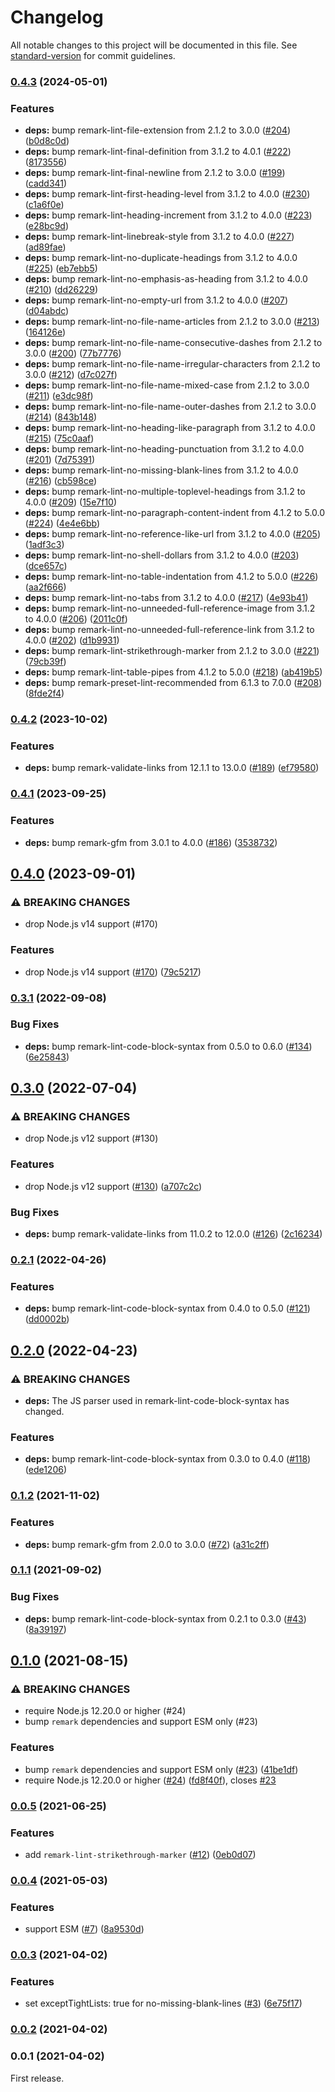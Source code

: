 # Changelog

All notable changes to this project will be documented in this file. See [standard-version](https://github.com/conventional-changelog/standard-version) for commit guidelines.

### [0.4.3](https://github.com/ybiquitous/remark-preset-ybiquitous/compare/v0.4.2...v0.4.3) (2024-05-01)

### Features

- **deps:** bump remark-lint-file-extension from 2.1.2 to 3.0.0 ([#204](https://github.com/ybiquitous/remark-preset-ybiquitous/issues/204)) ([b0d8c0d](https://github.com/ybiquitous/remark-preset-ybiquitous/commit/b0d8c0d6e3ec3d5a7a9be7c959bfd332fd7f5261))
- **deps:** bump remark-lint-final-definition from 3.1.2 to 4.0.1 ([#222](https://github.com/ybiquitous/remark-preset-ybiquitous/issues/222)) ([8173556](https://github.com/ybiquitous/remark-preset-ybiquitous/commit/81735563e0f3234ca09aa02fd88b528ad31a3efe))
- **deps:** bump remark-lint-final-newline from 2.1.2 to 3.0.0 ([#199](https://github.com/ybiquitous/remark-preset-ybiquitous/issues/199)) ([cadd341](https://github.com/ybiquitous/remark-preset-ybiquitous/commit/cadd34182b25e8a526d3cab62a1bc67f4e7af190))
- **deps:** bump remark-lint-first-heading-level from 3.1.2 to 4.0.0 ([#230](https://github.com/ybiquitous/remark-preset-ybiquitous/issues/230)) ([c1a6f0e](https://github.com/ybiquitous/remark-preset-ybiquitous/commit/c1a6f0ec13adab36fd315cc3ed72dc30e86a97a8))
- **deps:** bump remark-lint-heading-increment from 3.1.2 to 4.0.0 ([#223](https://github.com/ybiquitous/remark-preset-ybiquitous/issues/223)) ([e28bc9d](https://github.com/ybiquitous/remark-preset-ybiquitous/commit/e28bc9dab9da74140d9fbee2fdb678e05c69dbf8))
- **deps:** bump remark-lint-linebreak-style from 3.1.2 to 4.0.0 ([#227](https://github.com/ybiquitous/remark-preset-ybiquitous/issues/227)) ([ad89fae](https://github.com/ybiquitous/remark-preset-ybiquitous/commit/ad89fae1885d274933c2522696592a50d627701d))
- **deps:** bump remark-lint-no-duplicate-headings from 3.1.2 to 4.0.0 ([#225](https://github.com/ybiquitous/remark-preset-ybiquitous/issues/225)) ([eb7ebb5](https://github.com/ybiquitous/remark-preset-ybiquitous/commit/eb7ebb540a639734fa33b3cf2d6f7abd2ec1665a))
- **deps:** bump remark-lint-no-emphasis-as-heading from 3.1.2 to 4.0.0 ([#210](https://github.com/ybiquitous/remark-preset-ybiquitous/issues/210)) ([dd26229](https://github.com/ybiquitous/remark-preset-ybiquitous/commit/dd26229c118987e99d244183958334e228e306f9))
- **deps:** bump remark-lint-no-empty-url from 3.1.2 to 4.0.0 ([#207](https://github.com/ybiquitous/remark-preset-ybiquitous/issues/207)) ([d04abdc](https://github.com/ybiquitous/remark-preset-ybiquitous/commit/d04abdccead14dc01c7ab54bd3a6b726e161be81))
- **deps:** bump remark-lint-no-file-name-articles from 2.1.2 to 3.0.0 ([#213](https://github.com/ybiquitous/remark-preset-ybiquitous/issues/213)) ([164126e](https://github.com/ybiquitous/remark-preset-ybiquitous/commit/164126e9d5a028a0beb6d7159dc84875c3a4154f))
- **deps:** bump remark-lint-no-file-name-consecutive-dashes from 2.1.2 to 3.0.0 ([#200](https://github.com/ybiquitous/remark-preset-ybiquitous/issues/200)) ([77b7776](https://github.com/ybiquitous/remark-preset-ybiquitous/commit/77b7776645eff44f8d43ad8400640daa3d0f8461))
- **deps:** bump remark-lint-no-file-name-irregular-characters from 2.1.2 to 3.0.0 ([#212](https://github.com/ybiquitous/remark-preset-ybiquitous/issues/212)) ([d7c027f](https://github.com/ybiquitous/remark-preset-ybiquitous/commit/d7c027f00c899c92de0771c9768e7530bb075477))
- **deps:** bump remark-lint-no-file-name-mixed-case from 2.1.2 to 3.0.0 ([#211](https://github.com/ybiquitous/remark-preset-ybiquitous/issues/211)) ([e3dc98f](https://github.com/ybiquitous/remark-preset-ybiquitous/commit/e3dc98fcc78b0e040103c81bf9a52ef6f3fb2047))
- **deps:** bump remark-lint-no-file-name-outer-dashes from 2.1.2 to 3.0.0 ([#214](https://github.com/ybiquitous/remark-preset-ybiquitous/issues/214)) ([843b148](https://github.com/ybiquitous/remark-preset-ybiquitous/commit/843b148f7cce2b99797c0889f3398ab907a5f212))
- **deps:** bump remark-lint-no-heading-like-paragraph from 3.1.2 to 4.0.0 ([#215](https://github.com/ybiquitous/remark-preset-ybiquitous/issues/215)) ([75c0aaf](https://github.com/ybiquitous/remark-preset-ybiquitous/commit/75c0aaf00f1f1c8a0e6ab19674db71ebbe81cbe8))
- **deps:** bump remark-lint-no-heading-punctuation from 3.1.2 to 4.0.0 ([#201](https://github.com/ybiquitous/remark-preset-ybiquitous/issues/201)) ([7d75391](https://github.com/ybiquitous/remark-preset-ybiquitous/commit/7d75391c14c9d76c8f55e426199daac77692c64b))
- **deps:** bump remark-lint-no-missing-blank-lines from 3.1.2 to 4.0.0 ([#216](https://github.com/ybiquitous/remark-preset-ybiquitous/issues/216)) ([cb598ce](https://github.com/ybiquitous/remark-preset-ybiquitous/commit/cb598ce018629242bcf902151a0881a268c8d5e6))
- **deps:** bump remark-lint-no-multiple-toplevel-headings from 3.1.2 to 4.0.0 ([#209](https://github.com/ybiquitous/remark-preset-ybiquitous/issues/209)) ([15e7f10](https://github.com/ybiquitous/remark-preset-ybiquitous/commit/15e7f10edc9bb17eb2495e0f32d4db2f33e1d289))
- **deps:** bump remark-lint-no-paragraph-content-indent from 4.1.2 to 5.0.0 ([#224](https://github.com/ybiquitous/remark-preset-ybiquitous/issues/224)) ([4e4e6bb](https://github.com/ybiquitous/remark-preset-ybiquitous/commit/4e4e6bbe1d6e28585bccc1c8f16d28efbe1fa4de))
- **deps:** bump remark-lint-no-reference-like-url from 3.1.2 to 4.0.0 ([#205](https://github.com/ybiquitous/remark-preset-ybiquitous/issues/205)) ([1adf3c3](https://github.com/ybiquitous/remark-preset-ybiquitous/commit/1adf3c321359f6b27c5dd7274fbcde92225b6b64))
- **deps:** bump remark-lint-no-shell-dollars from 3.1.2 to 4.0.0 ([#203](https://github.com/ybiquitous/remark-preset-ybiquitous/issues/203)) ([dce657c](https://github.com/ybiquitous/remark-preset-ybiquitous/commit/dce657cba80ff39bf38832842820163cb3c9a5fa))
- **deps:** bump remark-lint-no-table-indentation from 4.1.2 to 5.0.0 ([#226](https://github.com/ybiquitous/remark-preset-ybiquitous/issues/226)) ([aa2f666](https://github.com/ybiquitous/remark-preset-ybiquitous/commit/aa2f6664baf999de9cb8e2f98e0158c0d90d3470))
- **deps:** bump remark-lint-no-tabs from 3.1.2 to 4.0.0 ([#217](https://github.com/ybiquitous/remark-preset-ybiquitous/issues/217)) ([4e93b41](https://github.com/ybiquitous/remark-preset-ybiquitous/commit/4e93b41551f2a8caed89520181a18858457ab9e4))
- **deps:** bump remark-lint-no-unneeded-full-reference-image from 3.1.2 to 4.0.0 ([#206](https://github.com/ybiquitous/remark-preset-ybiquitous/issues/206)) ([2011c0f](https://github.com/ybiquitous/remark-preset-ybiquitous/commit/2011c0f27901b89ba54fc9a2705f580ded1c81e8))
- **deps:** bump remark-lint-no-unneeded-full-reference-link from 3.1.2 to 4.0.0 ([#202](https://github.com/ybiquitous/remark-preset-ybiquitous/issues/202)) ([d1b9931](https://github.com/ybiquitous/remark-preset-ybiquitous/commit/d1b99318ce1300dce4175b9c849481c84d41649c))
- **deps:** bump remark-lint-strikethrough-marker from 2.1.2 to 3.0.0 ([#221](https://github.com/ybiquitous/remark-preset-ybiquitous/issues/221)) ([79cb39f](https://github.com/ybiquitous/remark-preset-ybiquitous/commit/79cb39ffa80aa7b698a40e18f2253ead56d4aaaf))
- **deps:** bump remark-lint-table-pipes from 4.1.2 to 5.0.0 ([#218](https://github.com/ybiquitous/remark-preset-ybiquitous/issues/218)) ([ab419b5](https://github.com/ybiquitous/remark-preset-ybiquitous/commit/ab419b55e910b32a7738656a2cce5fc88ffdb319))
- **deps:** bump remark-preset-lint-recommended from 6.1.3 to 7.0.0 ([#208](https://github.com/ybiquitous/remark-preset-ybiquitous/issues/208)) ([8fde2f4](https://github.com/ybiquitous/remark-preset-ybiquitous/commit/8fde2f4f7283a07e710110f90958a69fd7429029))

### [0.4.2](https://github.com/ybiquitous/remark-preset-ybiquitous/compare/v0.4.1...v0.4.2) (2023-10-02)

### Features

- **deps:** bump remark-validate-links from 12.1.1 to 13.0.0 ([#189](https://github.com/ybiquitous/remark-preset-ybiquitous/issues/189)) ([ef79580](https://github.com/ybiquitous/remark-preset-ybiquitous/commit/ef79580888d872903634be3b9c0100e293ae3601))

### [0.4.1](https://github.com/ybiquitous/remark-preset-ybiquitous/compare/v0.4.0...v0.4.1) (2023-09-25)

### Features

- **deps:** bump remark-gfm from 3.0.1 to 4.0.0 ([#186](https://github.com/ybiquitous/remark-preset-ybiquitous/issues/186)) ([3538732](https://github.com/ybiquitous/remark-preset-ybiquitous/commit/3538732652fc42c587689e6b39ed5de22a892ede))

## [0.4.0](https://github.com/ybiquitous/remark-preset-ybiquitous/compare/v0.3.1...v0.4.0) (2023-09-01)

### ⚠ BREAKING CHANGES

- drop Node.js v14 support (#170)

### Features

- drop Node.js v14 support ([#170](https://github.com/ybiquitous/remark-preset-ybiquitous/issues/170)) ([79c5217](https://github.com/ybiquitous/remark-preset-ybiquitous/commit/79c5217af3208faee30567fccee2ab6fd9c22a56))

### [0.3.1](https://github.com/ybiquitous/remark-preset-ybiquitous/compare/v0.3.0...v0.3.1) (2022-09-08)

### Bug Fixes

- **deps:** bump remark-lint-code-block-syntax from 0.5.0 to 0.6.0 ([#134](https://github.com/ybiquitous/remark-preset-ybiquitous/issues/134)) ([6e25843](https://github.com/ybiquitous/remark-preset-ybiquitous/commit/6e25843f7f89cc0d2d34201a21971c56b69b9939))

## [0.3.0](https://github.com/ybiquitous/remark-preset-ybiquitous/compare/v0.2.1...v0.3.0) (2022-07-04)

### ⚠ BREAKING CHANGES

- drop Node.js v12 support (#130)

### Features

- drop Node.js v12 support ([#130](https://github.com/ybiquitous/remark-preset-ybiquitous/issues/130)) ([a707c2c](https://github.com/ybiquitous/remark-preset-ybiquitous/commit/a707c2c0fbd38aedd42c98d0bb81f6f287abfa38))

### Bug Fixes

- **deps:** bump remark-validate-links from 11.0.2 to 12.0.0 ([#126](https://github.com/ybiquitous/remark-preset-ybiquitous/issues/126)) ([2c16234](https://github.com/ybiquitous/remark-preset-ybiquitous/commit/2c16234c2fc43513fb531d03bb3d330b8eaaba34))

### [0.2.1](https://github.com/ybiquitous/remark-preset-ybiquitous/compare/v0.2.0...v0.2.1) (2022-04-26)

### Features

- **deps:** bump remark-lint-code-block-syntax from 0.4.0 to 0.5.0 ([#121](https://github.com/ybiquitous/remark-preset-ybiquitous/issues/121)) ([dd0002b](https://github.com/ybiquitous/remark-preset-ybiquitous/commit/dd0002b864553caa59492fbd9ed77fe6ee229968))

## [0.2.0](https://github.com/ybiquitous/remark-preset-ybiquitous/compare/v0.1.2...v0.2.0) (2022-04-23)

### ⚠ BREAKING CHANGES

- **deps:** The JS parser used in remark-lint-code-block-syntax has changed.

### Features

- **deps:** bump remark-lint-code-block-syntax from 0.3.0 to 0.4.0 ([#118](https://github.com/ybiquitous/remark-preset-ybiquitous/issues/118)) ([ede1206](https://github.com/ybiquitous/remark-preset-ybiquitous/commit/ede120654b6153994b9fa7243f0da9f0fca529e4))

### [0.1.2](https://github.com/ybiquitous/remark-preset-ybiquitous/compare/v0.1.1...v0.1.2) (2021-11-02)

### Features

- **deps:** bump remark-gfm from 2.0.0 to 3.0.0 ([#72](https://github.com/ybiquitous/remark-preset-ybiquitous/issues/72)) ([a31c2ff](https://github.com/ybiquitous/remark-preset-ybiquitous/commit/a31c2ffcc7b7214e969f48093bef93700cf21947))

### [0.1.1](https://github.com/ybiquitous/remark-preset-ybiquitous/compare/v0.1.0...v0.1.1) (2021-09-02)

### Bug Fixes

- **deps:** bump remark-lint-code-block-syntax from 0.2.1 to 0.3.0 ([#43](https://github.com/ybiquitous/remark-preset-ybiquitous/issues/43)) ([8a39197](https://github.com/ybiquitous/remark-preset-ybiquitous/commit/8a391978433c0cfc6e4af2a77941e5c1c6f02cb8))

## [0.1.0](https://github.com/ybiquitous/remark-preset-ybiquitous/compare/v0.0.5...v0.1.0) (2021-08-15)

### ⚠ BREAKING CHANGES

- require Node.js 12.20.0 or higher (#24)
- bump `remark` dependencies and support ESM only (#23)

### Features

- bump `remark` dependencies and support ESM only ([#23](https://github.com/ybiquitous/remark-preset-ybiquitous/issues/23)) ([41be1df](https://github.com/ybiquitous/remark-preset-ybiquitous/commit/41be1df88f53b757164b9dcb3464036328ab9a01))
- require Node.js 12.20.0 or higher ([#24](https://github.com/ybiquitous/remark-preset-ybiquitous/issues/24)) ([fd8f40f](https://github.com/ybiquitous/remark-preset-ybiquitous/commit/fd8f40fc8af3519c6a9d3f21992184bb6814491d)), closes [#23](https://github.com/ybiquitous/remark-preset-ybiquitous/issues/23)

### [0.0.5](https://github.com/ybiquitous/remark-preset-ybiquitous/compare/v0.0.4...v0.0.5) (2021-06-25)

### Features

- add `remark-lint-strikethrough-marker` ([#12](https://github.com/ybiquitous/remark-preset-ybiquitous/issues/12)) ([0eb0d07](https://github.com/ybiquitous/remark-preset-ybiquitous/commit/0eb0d07e73d1eb36e6a91ad80d50722348ef4ef2))

### [0.0.4](https://github.com/ybiquitous/remark-preset-ybiquitous/compare/v0.0.3...v0.0.4) (2021-05-03)

### Features

- support ESM ([#7](https://github.com/ybiquitous/remark-preset-ybiquitous/issues/7)) ([8a9530d](https://github.com/ybiquitous/remark-preset-ybiquitous/commit/8a9530dfb8dc1dbf366c2e8aefd23324eb719358))

### [0.0.3](https://github.com/ybiquitous/remark-preset-ybiquitous/compare/v0.0.2...v0.0.3) (2021-04-02)

### Features

- set exceptTightLists: true for no-missing-blank-lines ([#3](https://github.com/ybiquitous/remark-preset-ybiquitous/issues/3)) ([6e75f17](https://github.com/ybiquitous/remark-preset-ybiquitous/commit/6e75f1722644600ff4e319cad97bf8c1d543027b))

### [0.0.2](https://github.com/ybiquitous/remark-preset-ybiquitous/compare/v0.0.1...v0.0.2) (2021-04-02)

### 0.0.1 (2021-04-02)

First release.
